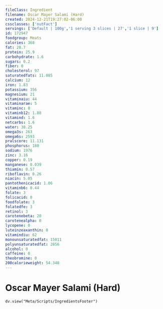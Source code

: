 ```yaml
---
fileClass: Ingredient
filename: Oscar Mayer Salami (Hard)
created: 2024-12-21T19:27:02-06:00
cssclasses: ['nutFact']
servings: ['Default | 100g','1 serving 3 slices | 27','1 slice | 9']
id: 172947
foodgroup: Meats
calories: 368
fat: 28.7
protein: 25.9
carbohydrate: 1.6
sugars: 0.2
fiber: 0
cholesterol: 97
saturatedfats: 11.085
calcium: 12
iron: 1.83
potassium: 356
magnesium: 21
vitaminaiu: 44
vitaminarae: 5
vitaminc: 0
vitaminb12: 1.88
vitamind: 1.6
netcarbs: 1.6
water: 38.25
omega3s: 263
omega6s: 2593
pralscore: 11.131
phosphorus: 180
sodium: 1976
zinc: 3.16
copper: 0.19
manganese: 0.039
thiamin: 0.57
riboflavin: 0.26
niacin: 5.05
pantothenicacid: 1.06
vitaminb6: 0.44
folate: 3
folicacid: 0
foodfolate: 3
folatedfe: 3
retinol: 3
carotenebeta: 20
carotenealpha: 0
lycopene: 0
luteinzeaxanthin: 0
vitamindiu: 62
monounsaturatedfat: 15011
polyunsaturatedfat: 2856
alcohol: 0
caffeine: 0
theobromine: 0
200calorieweight: 54.348
---
```


# Oscar Mayer Salami (Hard)

```dataviewjs
dv.view("Meta/Scripts/IngredientsFooter")
```